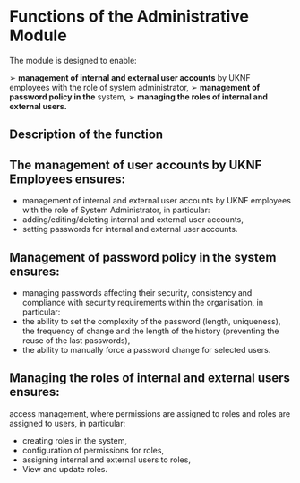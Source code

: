 # Functions of the Administrative Module

The module is designed to enable:

➢ **management of internal and external user accounts** by UKNF employees with the role of system administrator,
➢ **management of password policy in the** system,
➢ **managing the roles of internal and external users.**

## Description of the function

## The management of user accounts by UKNF Employees ensures:

- management of internal and external user accounts by UKNF employees with the role of System Administrator, in particular:
- adding/editing/deleting internal and external user accounts,
- setting passwords for internal and external user accounts.

## Management of password policy in the system ensures:

- managing passwords affecting their security, consistency and compliance with security requirements within the organisation, in particular:
- the ability to set the complexity of the password (length, uniqueness), the frequency of change and the length of the history (preventing the reuse of the last passwords),
- the ability to manually force a password change for selected users.

## Managing the roles of internal and external users ensures:

access management, where permissions are assigned to roles and roles are assigned to users, in particular:

- creating roles in the system,
- configuration of permissions for roles,
- assigning internal and external users to roles,
- View and update roles.
